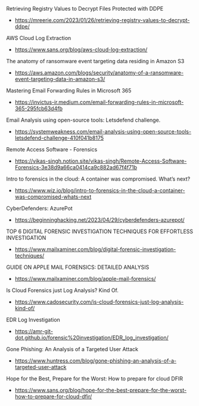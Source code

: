 Retrieving Registry Values to Decrypt Files Protected with DDPE
- https://mreerie.com/2023/01/26/retrieving-registry-values-to-decrypt-ddpe/

AWS Cloud Log Extraction
- https://www.sans.org/blog/aws-cloud-log-extraction/

The anatomy of ransomware event targeting data residing in Amazon S3
- https://aws.amazon.com/blogs/security/anatomy-of-a-ransomware-event-targeting-data-in-amazon-s3/

Mastering Email Forwarding Rules in Microsoft 365
- https://invictus-ir.medium.com/email-forwarding-rules-in-microsoft-365-295fcb63d4fb

Email Analysis using open-source tools: Letsdefend challenge.
- https://systemweakness.com/email-analysis-using-open-source-tools-letsdefend-challenge-410f041b8175

Remote Access Software - Forensics
- https://vikas-singh.notion.site/vikas-singh/Remote-Access-Software-Forensics-3e38d9a66ca0414ca9c882ad67f4f71b

Intro to forensics in the cloud: A container was compromised. What’s next?
- https://www.wiz.io/blog/intro-to-forensics-in-the-cloud-a-container-was-compromised-whats-next

CyberDefenders: AzurePot
- https://beginninghacking.net/2023/04/29/cyberdefenders-azurepot/

TOP 6 DIGITAL FORENSIC INVESTIGATION TECHNIQUES FOR EFFORTLESS INVESTIGATION
- https://www.mailxaminer.com/blog/digital-forensic-investigation-techniques/

GUIDE ON APPLE MAIL FORENSICS: DETAILED ANALYSIS
- https://www.mailxaminer.com/blog/apple-mail-forensics/

Is Cloud Forensics just Log Analysis? Kind Of.
- https://www.cadosecurity.com/is-cloud-forensics-just-log-analysis-kind-of/

EDR Log Investigation
- https://amr-git-dot.github.io/forensic%20investigation/EDR_log_investigation/

Gone Phishing: An Analysis of a Targeted User Attack
- https://www.huntress.com/blog/gone-phishing-an-analysis-of-a-targeted-user-attack

Hope for the Best, Prepare for the Worst: How to prepare for cloud DFIR
- https://www.sans.org/blog/hope-for-the-best-prepare-for-the-worst-how-to-prepare-for-cloud-dfir/

